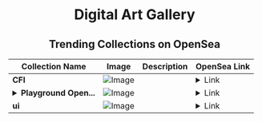 <div align="center">

# Digital Art Gallery

## Trending Collections on OpenSea

| Collection Name                       | Image                                                                                     | Description                       | OpenSea Link                                                                                          |
|---------------------------------------|-------------------------------------------------------------------------------------------|-----------------------------------|--------------------------------------------------------------------------------------------------------|
| **CFI** | ![Image](https://i.seadn.io/s/raw/files/cc7c1c03bce05b3f16b752f509bb27af.jpg?w=500&auto=format?w=200&auto=format) |  | <details><summary>Link</summary>[CFI](https://opensea.io/collection/cfi-1)</details> |
| **<details><summary>Playground Open...</summary>Playground Open Ticketing Ecosystem Event 12335</details>** | ![Image](https://i.seadn.io/s/raw/files/ad4b567b5e819f5eb9dc8588aeb6896f.png?w=500&auto=format?w=200&auto=format) |  | <details><summary>Link</summary>[Playground Open Ticketing Ecosystem Event 12335](https://opensea.io/collection/playground-open-ticketing-ecosystem-event-12335)</details> |
| **ui** | ![Image](https://i.seadn.io/s/raw/files/9bf1fae426eccc54f78d4af479a2c9c7.png?w=500&auto=format?w=200&auto=format) |  | <details><summary>Link</summary>[ui](https://opensea.io/collection/ui-60)</details> |

</div>